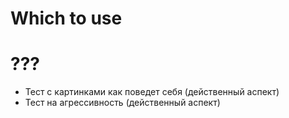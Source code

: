 # Which to use

# ???

* Тест с картинками как поведет себя (действенный аспект)
* Тест на агрессивность (действенный аспект)